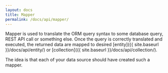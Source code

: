 ```yaml
---
layout: docs
title: Mapper
permalink: /docs/api/mapper/
---
```


Mapper is used to translate the ORM query syntax to some database query, REST API call or something else. Once the query is correctly translated and executed, the returned data are mapped to desired [entity]({{ site.baseurl }}/docs/api/entity/) or [collection]({{ site.baseurl }}/docs/api/collection/).

The idea is that each of your data source should have created such a mapper.